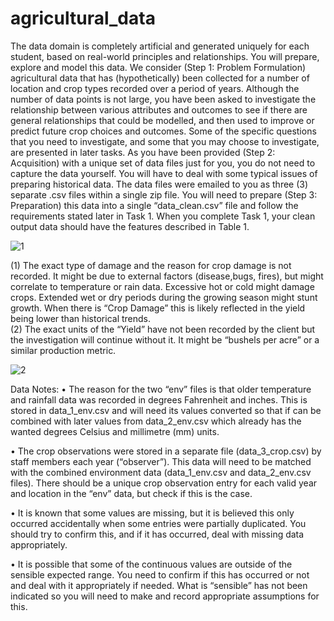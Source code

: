 # agricultural_data

The data domain is completely artificial and generated uniquely for each student, based on real-world principles and
relationships. You will prepare, explore and model this data.
We consider (Step 1: Problem Formulation) agricultural data that has (hypothetically) been collected for a number of location
and crop types recorded over a period of years. Although the number of data points is not large, you have been asked to
investigate the relationship between various attributes and outcomes to see if there are general relationships that could be
modelled, and then used to improve or predict future crop choices and outcomes.
Some of the specific questions that you need to investigate, and some that you may choose to investigate, are presented in later
tasks.
As you have been provided (Step 2: Acquisition) with a unique set of data files just for you, you do not need to capture the data
yourself. You will have to deal with some typical issues of preparing historical data.
The data files were emailed to you as three (3) separate .csv files within a single zip file. You will need to prepare (Step 3:
Preparation) this data into a single “data_clean.csv” file and follow the requirements stated later in Task 1. 
When you complete Task 1, your clean output data should have the features described in Table 1. 

 ![1](https://github.com/HasanthaKarunachandra/agricultural_data/assets/32540627/bc2900b8-02b0-415a-9e79-bccb3cd03963)

(1) The exact type of damage and the reason for crop damage is not recorded. It might be due to external factors (disease,bugs, fires), but might correlate to temperature or rain data. Excessive hot or cold might damage crops. Extended wet
or dry periods during the growing season might stunt growth. When there is “Crop Damage” this is likely reflected in 
the yield being lower than historical trends.  
(2) The exact units of the “Yield” have not been recorded by the client but the investigation will continue without it. It
might be “bushels per acre” or a similar production metric. 

![2](https://github.com/HasanthaKarunachandra/agricultural_data/assets/32540627/7ad06998-f12c-403f-9576-31cf47865c40)



Data Notes:
• The reason for the two “env” files is that older temperature and rainfall data was recorded in degrees Fahrenheit and
inches. This is stored in data_1_env.csv and will need its values converted so that if can be combined with later values
from data_2_env.csv which already has the wanted degrees Celsius and millimetre (mm) units.

• The crop observations were stored in a separate file (data_3_crop.csv) by staff members each year (“observer”). This
data will need to be matched with the combined environment data (data_1_env.csv and data_2_env.csv files). There
should be a unique crop observation entry for each valid year and location in the “env” data, but check if this is the
case.

• It is known that some values are missing, but it is believed this only occurred accidentally when some entries were
partially duplicated. You should try to confirm this, and if it has occurred, deal with missing data appropriately.

• It is possible that some of the continuous values are outside of the sensible expected range. You need to confirm if this
has occurred or not and deal with it appropriately if needed. What is “sensible” has not been indicated so you will need
to make and record appropriate assumptions for this. 


